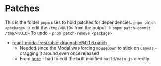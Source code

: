 # Patches

This is the folder `pnpm` uses to hold patches for dependencies.
`pnpm patch <package>` -> edit the `/tmp/<UUID>` from the output -> `pnpm patch-commit /tmp/<UUID>`
To undo - `pnpm patch-remove <package>`

* [react-modal-resizable-draggable@0.1.6.patch](./react-modal-resizable-draggable@0.1.6.patch)
  * Needed since the Modal was forcing `mouseDown` to stick on `Canvas` - dragging it around even once released
  * From [here](https://github.com/wwan5803/react-modal-resizable-draggable/issues/54) - had to edit the built
    minified `build/main.js` directly